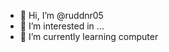 - 👋 Hi, I’m @ruddnr05
- 👀 I’m interested in ...
- 🌱 I’m currently learning computer

<!---
ruddnr05/ruddnr05 is a ✨ special ✨ repository because its `README.md` (this file) appears on your GitHub profile.
You can click the Preview link to take a look at your changes.
--->
